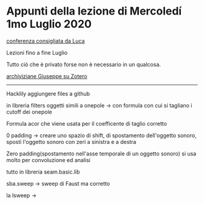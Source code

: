 # Appunti della lezione di Mercoledí 1mo Luglio 2020

[conferenza consigliata da Luca](http://issta.ie)

Lezioni fino a fine Luglio

Tutto ció che è privato forse non è necessario in un qualcosa.

[archiviziane Giuseppe su Zotero](https://www.zotero.org/giuseppesilvi)

_____________

Hacklily aggiungere files a github

in libreria filters oggetti simili a onepole -> con formula con cui si tagliano i cutoff dei onepole

Formula acor che viene usata per il coefficente di taglio corretto

0 padding -> creare uno spazio di shift, di spostamento dell'oggetto sonoro, sposti l'oggetto sonoro con zeri a sinistra e a destra

Zero padding(spostamento nell'asse temporale di un oggetto sonoro) si usa molto per convoluzione ed analisi

tutto in libreria seam.basic.lib

sba.sweep -> sweep di Faust ma corretto

la lsweep ->
